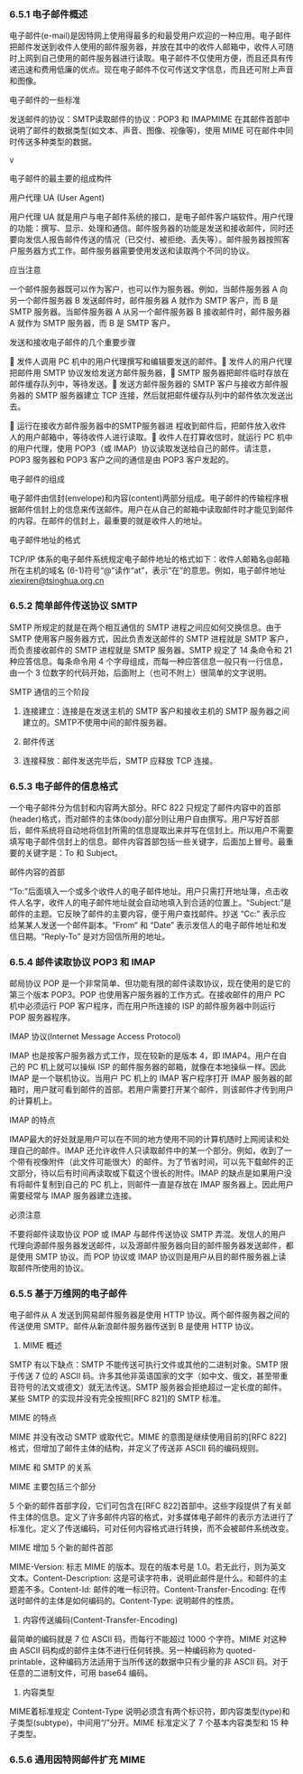 ### 6.5.1 电子邮件概述

电子邮件\(e-mail\)是因特网上使用得最多的和最受用户欢迎的一种应用。电子邮件把邮件发送到收件人使用的邮件服务器，并放在其中的收件人邮箱中，收件人可随时上网到自己使用的邮件服务器进行读取。电子邮件不仅使用方便，而且还具有传递迅速和费用低廉的优点。现在电子邮件不仅可传送文字信息，而且还可附上声音和图像。

电子邮件的一些标准

发送邮件的协议：SMTP读取邮件的协议：POP3 和 IMAPMIME 在其邮件首部中说明了邮件的数据类型\(如文本、声音、图像、视像等\)，使用 MIME 可在邮件中同时传送多种类型的数据。



v

电子邮件的最主要的组成构件





用户代理 UA \(User Agent\)

用户代理 UA 就是用户与电子邮件系统的接口，是电子邮件客户端软件。用户代理的功能：撰写、显示、处理和通信。邮件服务器的功能是发送和接收邮件，同时还要向发信人报告邮件传送的情况（已交付、被拒绝、丢失等）。邮件服务器按照客户服务器方式工作。邮件服务器需要使用发送和读取两个不同的协议。



应当注意

一个邮件服务器既可以作为客户，也可以作为服务器。例如，当邮件服务器 A 向另一个邮件服务器 B 发送邮件时，邮件服务器 A 就作为 SMTP 客户，而 B 是 SMTP 服务器。当邮件服务器 A 从另一个邮件服务器 B 接收邮件时，邮件服务器 A 就作为 SMTP 服务器，而 B 是 SMTP 客户。



发送和接收电子邮件的几个重要步骤

 发件人调用 PC 机中的用户代理撰写和编辑要发送的邮件。 发件人的用户代理把邮件用 SMTP 协议发给发送方邮件服务器， SMTP 服务器把邮件临时存放在邮件缓存队列中，等待发送。 发送方邮件服务器的 SMTP 客户与接收方邮件服务器的 SMTP 服务器建立 TCP 连接，然后就把邮件缓存队列中的邮件依次发送出去。

 运行在接收方邮件服务器中的SMTP服务器进 程收到邮件后，把邮件放入收件人的用户邮箱中，等待收件人进行读取。 收件人在打算收信时，就运行 PC 机中的用户代理，使用 POP3（或 IMAP）协议读取发送给自己的邮件。请注意，POP3 服务器和 POP3 客户之间的通信是由 POP3 客户发起的。



电子邮件的组成

电子邮件由信封\(envelope\)和内容\(content\)两部分组成。电子邮件的传输程序根据邮件信封上的信息来传送邮件。用户在从自己的邮箱中读取邮件时才能见到邮件的内容。在邮件的信封上，最重要的就是收件人的地址。



电子邮件地址的格式

TCP/IP 体系的电子邮件系统规定电子邮件地址的格式如下：收件人邮箱名@邮箱所在主机的域名 \(6-1\)符号“@”读作“at”，表示“在”的意思。例如，电子邮件地址[xiexiren@tsinghua.org.cn](mailto:xiexiren@tsinghua.org.cn)





### 6.5.2 简单邮件传送协议 SMTP

SMTP 所规定的就是在两个相互通信的 SMTP 进程之间应如何交换信息。由于 SMTP 使用客户服务器方式，因此负责发送邮件的 SMTP 进程就是 SMTP 客户，而负责接收邮件的 SMTP 进程就是 SMTP 服务器。SMTP 规定了 14 条命令和 21 种应答信息。每条命令用 4 个字母组成，而每一种应答信息一般只有一行信息，由一个 3 位数字的代码开始，后面附上（也可不附上）很简单的文字说明。



SMTP 通信的三个阶段

1. 连接建立：连接是在发送主机的 SMTP 客户和接收主机的 SMTP 服务器之间建立的。SMTP不使用中间的邮件服务器。

2. 邮件传送

3. 连接释放：邮件发送完毕后，SMTP 应释放 TCP 连接。



### 6.5.3 电子邮件的信息格式



一个电子邮件分为信封和内容两大部分。RFC 822 只规定了邮件内容中的首部\(header\)格式，而对邮件的主体\(body\)部分则让用户自由撰写。用户写好首部后，邮件系统将自动地将信封所需的信息提取出来并写在信封上。所以用户不需要填写电子邮件信封上的信息。邮件内容首部包括一些关键字，后面加上冒号。最重要的关键字是：To 和 Subject。



邮件内容的首部

“To:”后面填入一个或多个收件人的电子邮件地址。用户只需打开地址簿，点击收件人名字，收件人的电子邮件地址就会自动地填入到合适的位置上。“Subject:”是邮件的主题。它反映了邮件的主要内容，便于用户查找邮件。抄送 “Cc:” 表示应给某某人发送一个邮件副本。“From” 和 “Date” 表示发信人的电子邮件地址和发信日期。“Reply-To” 是对方回信所用的地址。



### 6.5.4 邮件读取协议 POP3 和 IMAP

邮局协议 POP 是一个非常简单、但功能有限的邮件读取协议，现在使用的是它的第三个版本 POP3。POP 也使用客户服务器的工作方式。在接收邮件的用户 PC 机中必须运行 POP 客户程序，而在用户所连接的 ISP 的邮件服务器中则运行 POP 服务器程序。

IMAP 协议\(Internet Message Access Protocol\)

IMAP 也是按客户服务器方式工作，现在较新的是版本 4，即 IMAP4。用户在自己的 PC 机上就可以操纵 ISP 的邮件服务器的邮箱，就像在本地操纵一样。因此 IMAP 是一个联机协议。当用户 PC 机上的 IMAP 客户程序打开 IMAP 服务器的邮箱时，用户就可看到邮件的首部。若用户需要打开某个邮件，则该邮件才传到用户的计算机上。



IMAP 的特点

IMAP最大的好处就是用户可以在不同的地方使用不同的计算机随时上网阅读和处理自己的邮件。IMAP 还允许收件人只读取邮件中的某一个部分。例如，收到了一个带有视像附件（此文件可能很大）的邮件。为了节省时间，可以先下载邮件的正文部分，待以后有时间再读取或下载这个很长的附件。IMAP 的缺点是如果用户没有将邮件复制到自己的 PC 机上，则邮件一直是存放在 IMAP 服务器上。因此用户需要经常与 IMAP 服务器建立连接。



必须注意

不要将邮件读取协议 POP 或 IMAP 与邮件传送协议 SMTP 弄混。发信人的用户代理向源邮件服务器发送邮件，以及源邮件服务器向目的邮件服务器发送邮件，都是使用 SMTP 协议。而 POP 协议或 IMAP 协议则是用户从目的邮件服务器上读取邮件所使用的协议。





### 6.5.5 基于万维网的电子邮件

电子邮件从 A 发送到网易邮件服务器是使用 HTTP 协议。两个邮件服务器之间的传送使用 SMTP。邮件从新浪邮件服务器传送到 B 是使用 HTTP 协议。





1. MIME 概述

SMTP 有以下缺点：SMTP 不能传送可执行文件或其他的二进制对象。SMTP 限于传送 7 位的 ASCII 码。许多其他非英语国家的文字（如中文、俄文，甚至带重音符号的法文或德文）就无法传送。SMTP 服务器会拒绝超过一定长度的邮件。某些 SMTP 的实现并没有完全按照\[RFC 821\]的 SMTP 标准。



MIME 的特点

MIME 并没有改动 SMTP 或取代它。MIME 的意图是继续使用目前的\[RFC 822\]格式，但增加了邮件主体的结构，并定义了传送非 ASCII 码的编码规则。



MIME 和 SMTP 的关系





MIME 主要包括三个部分

5 个新的邮件首部字段，它们可包含在\[RFC 822\]首部中。这些字段提供了有关邮件主体的信息。定义了许多邮件内容的格式，对多媒体电子邮件的表示方法进行了标准化。定义了传送编码，可对任何内容格式进行转换，而不会被邮件系统改变。



MIME 增加 5 个新的邮件首部

MIME-Version: 标志 MIME 的版本。现在的版本号是 1.0。若无此行，则为英文文本。Content-Description: 这是可读字符串，说明此邮件是什么。和邮件的主题差不多。Content-Id: 邮件的唯一标识符。Content-Transfer-Encoding: 在传送时邮件的主体是如何编码的。Content-Type: 说明邮件的性质。



1. 内容传送编码\(Content-Transfer-Encoding\)

最简单的编码就是 7 位 ASCII 码，而每行不能超过 1000 个字符。MIME 对这种由 ASCII 码构成的邮件主体不进行任何转换。另一种编码称为 quoted-printable，这种编码方法适用于当所传送的数据中只有少量的非 ASCII 码。对于任意的二进制文件，可用 base64 编码。



1. 内容类型

MIME着标准规定 Content-Type 说明必须含有两个标识符，即内容类型\(type\)和子类型\(subtype\)，中间用“/”分开。MIME 标准定义了 7 个基本内容类型和 15 种子类型。





### 6.5.6 通用因特网邮件扩充 MIME



